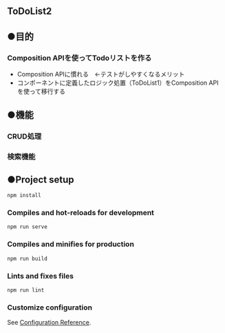## ToDoList2

## ●目的
### Composition APIを使ってTodoリストを作る　
- Composition APIに慣れる　←テストがしやすくなるメリット
- コンポーネントに定義したロジック処置（ToDoList1）をComposition APIを使って移行する

## ●機能
### CRUD処理
### 検索機能


## ●Project setup
```
npm install
```

### Compiles and hot-reloads for development
```
npm run serve
```

### Compiles and minifies for production
```
npm run build
```

### Lints and fixes files
```
npm run lint
```

### Customize configuration
See [Configuration Reference](https://cli.vuejs.org/config/).
